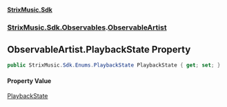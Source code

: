 #### [StrixMusic.Sdk](./index.md 'index')
### [StrixMusic.Sdk.Observables](./StrixMusic-Sdk-Observables.md 'StrixMusic.Sdk.Observables').[ObservableArtist](./StrixMusic-Sdk-Observables-ObservableArtist.md 'StrixMusic.Sdk.Observables.ObservableArtist')
## ObservableArtist.PlaybackState Property
```csharp
public StrixMusic.Sdk.Enums.PlaybackState PlaybackState { get; set; }
```
#### Property Value
[PlaybackState](./StrixMusic-Sdk-Enums-PlaybackState.md 'StrixMusic.Sdk.Enums.PlaybackState')  
